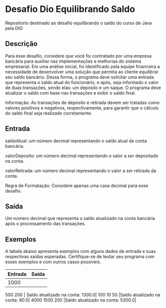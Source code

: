 # Desafio Dio Equilibrando Saldo
Repositorio destinado ao desafio equilibrando o saldo do curso de Java pela DIO

## Descrição
Para esse desafio, considere que você foi contratado por uma empresa bancária para auxiliar nas implementações e melhorias do sistema empresarial. Em uma análise inicial, foi identificado pela equipe financeira a necessidade de desenvolver uma solução que permita ao cliente equilibrar seu saldo bancário. Dessa forma, o programa deve solicitar uma entrada que representa o saldo atual do funcionário, e após, seja informado o valor de duas transações, sendo elas: um depósito e um saque. O programa deve atualizar o saldo com base nas transações e exibir o saldo final.

Informação: As transações de depósito e retirada devem ser tratadas como valores positivos e negativos, respectivamente, para garantir que o cálculo do saldo final seja realizado corretamente.
 

## Entrada
saldoAtual: um número decimal representando o saldo atual da conta bancária.

valorDeposito: um número decimal representando o valor a ser depositado na conta.

valorRetirada: um número decimal representando o valor a ser retirado da conta.

Regra de Formatação: Considere apenas uma casa decimal para esse desafio.

## Saída
Um número decimal que representa o saldo atualizado na conta bancária após o processamento das transações.

## Exemplos
A tabela abaixo apresenta exemplos com alguns dados de entrada e suas respectivas saídas esperadas. Certifique-se de testar seu programa com esses exemplos e com outros casos possíveis.

|Entrada | Saída |
|---|---|
|1000
500
200 | Saldo atualizado na conta: 1300.0|
100
10
50	|Saldo atualizado na conta: 60.0|
4000
1500
200	|Saldo atualizado na conta: 5300.0|
